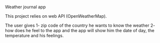 Weather journal app

This project relies on web API (OpenWeatherMap).

The user gives
1- zip code of the country he wants to know the weather
2- how does he feel
to the app and the app will show him the date of day, the temperature and his feelings. 